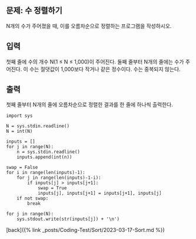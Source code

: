 ## 문제: 수 정렬하기

N개의 수가 주어졌을 때, 이를 오름차순으로 정렬하는 프로그램을 작성하시오.

## 입력

첫째 줄에 수의 개수 N(1 ≤ N ≤ 1,000)이 주어진다. 둘째 줄부터 N개의 줄에는 수가 주어진다. 이 수는 절댓값이 1,000보다 작거나 같은 정수이다. 수는 중복되지 않는다.

## 출력

첫째 줄부터 N개의 줄에 오름차순으로 정렬한 결과를 한 줄에 하나씩 출력한다.

```
import sys

N = sys.stdin.readline()
N = int(N)

inputs = []
for j in range(N):
    n = sys.stdin.readline()
    inputs.append(int(n))

swap = False
for i in range(len(inputs)-1):
    for j in range(len(inputs)-1-i):
        if inputs[j] > inputs[j+1]:
            swap = True
            inputs[j], inputs[j+1] = inputs[j+1], inputs[j]
    if not swap:
        break
    
for j in range(N):
    sys.stdout.write(str(inputs[j]) + '\n')
```

[back]({% link _posts/Coding-Test/Sort/2023-03-17-Sort.md %})